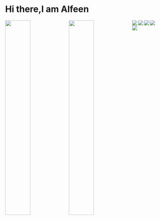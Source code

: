 # Hi there,I am Alfeen

<img align ="left" width="40%" src="https://github-readme-stats.vercel.app/api?username=Alfe3n&show_icons=true&theme=radical" />

<img align="left" width="40%" src="https://github-readme-stats.vercel.app/api/top-langs/?username=Alfe3n&layout=compact"/>

<img align="left" src="https://streak-stats.demolab.com/?user=Alfe3n"/>


<img align="left" src="https://img.shields.io/badge/c-%2300599C.svg?style=for-the-badge&logo=c&logoColor=white"/>
<img align="left" src="https://img.shields.io/badge/c++-%2300599C.svg?style=for-the-badge&logo=c%2B%2B&logoColor=white"/>
<img align="left" src="https://img.shields.io/badge/javascript-%23323330.svg?style=for-the-badge&logo=javascript&logoColor=%23F7DF1E"/>
<img align="left" src="https://img.shields.io/badge/python-3670A0?style=for-the-badge&logo=python&logoColor=ffdd54"/>
